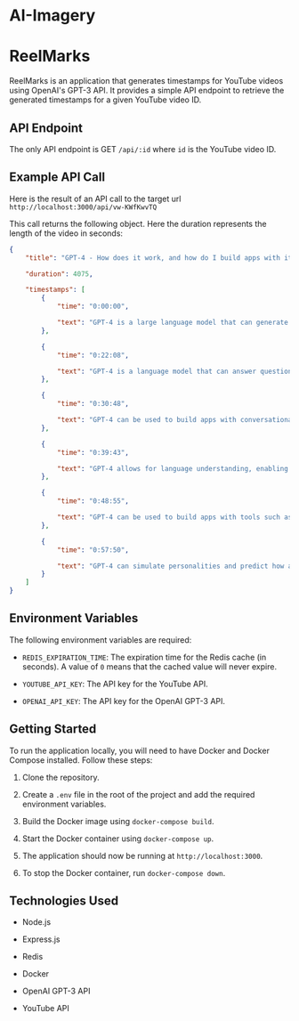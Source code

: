 # AI-Imagery

# ReelMarks

ReelMarks is an application that generates timestamps for YouTube videos using OpenAI's GPT-3 API. It provides a simple API endpoint to retrieve the generated timestamps for a given YouTube video ID.

## API Endpoint

The only API endpoint is GET `/api/:id` where `id` is the YouTube video ID.

## Example API Call

Here is the result of an API call to the target url `http://localhost:3000/api/vw-KWfKwvTQ`

This call returns the following object. Here the duration represents the length of the video in seconds:

```json
{
    "title": "GPT-4 - How does it work, and how do I build apps with it? - CS50 Tech Talk",

    "duration": 4075,

    "timestamps": [
        {
            "time": "0:00:00",

            "text": "GPT-4 is a large language model that can generate new text, predict words, and be used for copywriting, chatbots, and AI apps. McGill University and Steamship are making it easier to build and deploy apps with these technologies. GPT-3 can replicate the internet and understand different genres of text."
        },

        {
            "time": "0:22:08",

            "text": "GPT-4 is a language model that can answer questions and solve problems in a Q&A form. It can access Wolfram, search the web, and do tasks like Instacart. It can be used to build companionship bots, question answering, utility functions, and creative experiments."
        },

        {
            "time": "0:30:48",

            "text": "GPT-4 can be used to build apps with conversational intelligence, from CS101 grads to professionals. Examples include companionship bots, question answering, and utility functions."
        },

        {
            "time": "0:39:43",

            "text": "GPT-4 allows for language understanding, enabling tasks such as generating unit tests, looking up documentation, rewriting functions, and more. Domain knowledge is key to using GPT-4 to create apps, such as a writing Atlas project."
        },

        {
            "time": "0:48:55",

            "text": "GPT-4 can be used to build apps with tools such as a generated to-do list and web search. It can be kickstarted with a prompt and harnessed to iterate, and is accessible to everyone. Hallucination is a problem, but can be mitigated with examples and prepending \"my best guess\"."
        },

        {
            "time": "0:57:50",

            "text": "GPT-4 can simulate personalities and predict how a conscious being would react in a particular situation. It is sensitive to prompts and can create business value in AI apps. It is not conscious and cannot think like people, but can pass some tests."
        }
    ]
}
```

## Environment Variables

The following environment variables are required:

-   `REDIS_EXPIRATION_TIME`: The expiration time for the Redis cache (in seconds). A value of `0` means that the cached value will never expire.

-   `YOUTUBE_API_KEY`: The API key for the YouTube API.

-   `OPENAI_API_KEY`: The API key for the OpenAI GPT-3 API.

## Getting Started

To run the application locally, you will need to have Docker and Docker Compose installed. Follow these steps:

1. Clone the repository.

2. Create a `.env` file in the root of the project and add the required environment variables.

3. Build the Docker image using `docker-compose build`.

4. Start the Docker container using `docker-compose up`.

5. The application should now be running at `http://localhost:3000`.

6. To stop the Docker container, run `docker-compose down`.

## Technologies Used

-   Node.js

-   Express.js

-   Redis

-   Docker

-   OpenAI GPT-3 API

-   YouTube API
